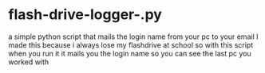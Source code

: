 # flash-drive-logger-.py
a simple python script that mails the login name from your pc to your email 
I made this because i always lose my flashdrive at school so with this script when you run it it mails you the login name
so you can see the last pc you worked with 

